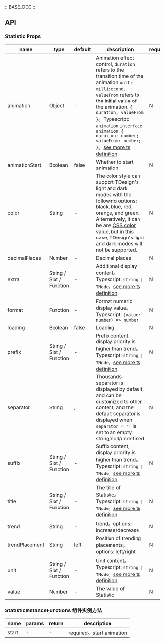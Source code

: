 :: BASE_DOC ::

## API

### Statistic Props

name | type | default | description | required
-- | -- | -- | -- | --
animation | Object | - | Animation effect control, `duration` refers to the transition time of the animation `unit: millisecond`, `valueFrom` refers to the initial value of the animation. `{ duration, valueFrom }`。Typescript: `animation` `interface animation { duration: number; valueFrom: number;  }`。[see more ts definition](https://github.com/Tencent/tdesign-vue/tree/develop/src/statistic/type.ts) | N
animationStart | Boolean | false | Whether to start animation | N
color | String | - | The color style can support TDesign's light and dark modes with the following options: black, blue, red, orange, and green. Alternatively, it can be any [CSS color](https://developer.mozilla.org/en-US/docs/Web/CSS/color_value) value, but in this case, TDesign's light and dark modes will not be supported. | N
decimalPlaces | Number | - |  Decimal places | N
extra | String / Slot / Function | - |  Additional display content。Typescript: `string \| TNode`。[see more ts definition](https://github.com/Tencent/tdesign-vue/blob/develop/src/common.ts) | N
format | Function | - | Format numeric display value。Typescript: `(value: number) => number` | N
loading | Boolean | false | Loading | N
prefix | String / Slot / Function | - | Prefix content, display priority is higher than trend。Typescript: `string \| TNode`。[see more ts definition](https://github.com/Tencent/tdesign-vue/blob/develop/src/common.ts) | N
separator | String | , | Thousands separator is displayed by default, and can be customized to other content, and the default separator is displayed when `separator = ''` is set to an empty string/null/undefined | N
suffix | String / Slot / Function | - |  Suffix content, display priority is higher than trend。Typescript: `string \| TNode`。[see more ts definition](https://github.com/Tencent/tdesign-vue/blob/develop/src/common.ts) | N
title | String / Slot / Function | - | The title of Statistic。Typescript: `string \| TNode`。[see more ts definition](https://github.com/Tencent/tdesign-vue/blob/develop/src/common.ts) | N
trend | String | - | trend。options: increase/decrease | N
trendPlacement | String | left | Position of trending placements。options: left/right | N
unit | String / Slot / Function | - | Unit content。Typescript: `string \| TNode`。[see more ts definition](https://github.com/Tencent/tdesign-vue/blob/develop/src/common.ts) | N
value | Number | - | The value of Statistic | N

### StatisticInstanceFunctions 组件实例方法

name | params | return | description
-- | -- | -- | --
start | \- | \- | required。start animation
